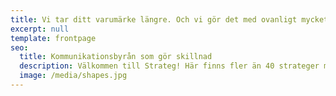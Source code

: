 ```yaml
---
title: Vi tar ditt varumärke längre. Och vi gör det med ovanligt mycket hjärta och engagemang.
excerpt: null
template: frontpage
seo:
  title: Kommunikationsbyrån som gör skillnad
  description: Välkommen till Strateg! Här finns fler än 40 strateger med en väldig massa kompetens och ett ovanligt stort engagemang.
  image: /media/shapes.jpg
---
```

